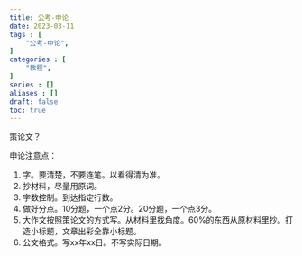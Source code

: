 ```yaml
---
title: 公考-申论
date: 2023-03-11
tags : [
	"公考-申论",
]
categories : [
	"教程",
]
series : []
aliases : []
draft: false
toc: true
---
```

策论文？

申论注意点：
1. 字。要清楚，不要连笔。以看得清为准。
2. 抄材料，尽量用原词。
3. 字数控制。到达指定行数。
4. 做好分点。10分题，一个点2分。20分题，一个点3分。
5. 大作文按照策论文的方式写。从材料里找角度。60%的东西从原材料里抄。打造小标题，文章出彩全靠小标题。
6. 公文格式。写xx年xx日。不写实际日期。
